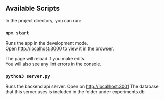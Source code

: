 ## Available Scripts

In the project directory, you can run:

### `npm start`

Runs the app in the development mode.\
Open [http://localhost:3000](http://localhost:3000) to view it in the browser.

The page will reload if you make edits.\
You will also see any lint errors in the console.

### `python3 server.py`

Runs the backend api server.
Open on [http://localhost:3001](http://localhost:3001)
The database that this server uses is included in the folder under experiments.db
